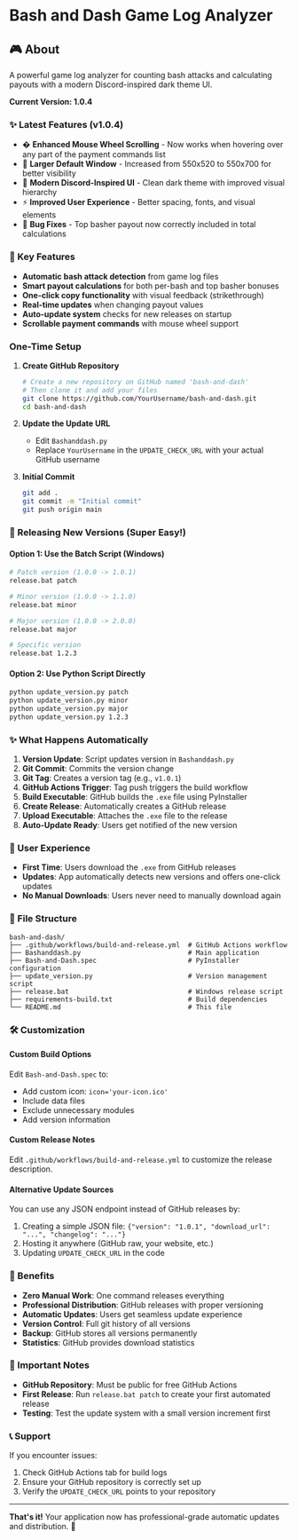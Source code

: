 # Bash and Dash Game Log Analyzer

## 🎮 About

A powerful game log analyzer for counting bash attacks and calculating payouts with a modern Discord-inspired dark theme UI.

**Current Version: 1.0.4**

### ✨ Latest Features (v1.0.4)
- �️ **Enhanced Mouse Wheel Scrolling** - Now works when hovering over any part of the payment commands list
- 📏 **Larger Default Window** - Increased from 550x520 to 550x700 for better visibility
- 🎨 **Modern Discord-Inspired UI** - Clean dark theme with improved visual hierarchy
- ⚡ **Improved User Experience** - Better spacing, fonts, and visual elements
- 🔧 **Bug Fixes** - Top basher payout now correctly included in total calculations

### 🎯 Key Features
- **Automatic bash attack detection** from game log files
- **Smart payout calculations** for both per-bash and top basher bonuses
- **One-click copy functionality** with visual feedback (strikethrough)
- **Real-time updates** when changing payout values
- **Auto-update system** checks for new releases on startup
- **Scrollable payment commands** with mouse wheel support

### One-Time Setup

1. **Create GitHub Repository**
   ```bash
   # Create a new repository on GitHub named 'bash-and-dash'
   # Then clone it and add your files
   git clone https://github.com/YourUsername/bash-and-dash.git
   cd bash-and-dash
   ```

2. **Update the Update URL**
   - Edit `Bashanddash.py`
   - Replace `YourUsername` in the `UPDATE_CHECK_URL` with your actual GitHub username

3. **Initial Commit**
   ```bash
   git add .
   git commit -m "Initial commit"
   git push origin main
   ```

### 🎯 Releasing New Versions (Super Easy!)

#### Option 1: Use the Batch Script (Windows)
```bash
# Patch version (1.0.0 -> 1.0.1)
release.bat patch

# Minor version (1.0.0 -> 1.1.0)  
release.bat minor

# Major version (1.0.0 -> 2.0.0)
release.bat major

# Specific version
release.bat 1.2.3
```

#### Option 2: Use Python Script Directly
```bash
python update_version.py patch
python update_version.py minor
python update_version.py major
python update_version.py 1.2.3
```

### ✨ What Happens Automatically

1. **Version Update**: Script updates version in `Bashanddash.py`
2. **Git Commit**: Commits the version change
3. **Git Tag**: Creates a version tag (e.g., `v1.0.1`)
4. **GitHub Actions Trigger**: Tag push triggers the build workflow
5. **Build Executable**: GitHub builds the `.exe` file using PyInstaller
6. **Create Release**: Automatically creates a GitHub release
7. **Upload Executable**: Attaches the `.exe` file to the release
8. **Auto-Update Ready**: Users get notified of the new version

### 🔄 User Experience

- **First Time**: Users download the `.exe` from GitHub releases
- **Updates**: App automatically detects new versions and offers one-click updates
- **No Manual Downloads**: Users never need to manually download again

### 📁 File Structure
```
bash-and-dash/
├── .github/workflows/build-and-release.yml  # GitHub Actions workflow
├── Bashanddash.py                           # Main application
├── Bash-and-Dash.spec                       # PyInstaller configuration
├── update_version.py                        # Version management script
├── release.bat                              # Windows release script
├── requirements-build.txt                   # Build dependencies
└── README.md                                # This file
```

### 🛠 Customization

#### Custom Build Options
Edit `Bash-and-Dash.spec` to:
- Add custom icon: `icon='your-icon.ico'`
- Include data files
- Exclude unnecessary modules
- Add version information

#### Custom Release Notes
Edit `.github/workflows/build-and-release.yml` to customize the release description.

#### Alternative Update Sources
You can use any JSON endpoint instead of GitHub releases by:
1. Creating a simple JSON file: `{"version": "1.0.1", "download_url": "...", "changelog": "..."}`
2. Hosting it anywhere (GitHub raw, your website, etc.)
3. Updating `UPDATE_CHECK_URL` in the code

### 🎉 Benefits

- **Zero Manual Work**: One command releases everything
- **Professional Distribution**: GitHub releases with proper versioning
- **Automatic Updates**: Users get seamless update experience
- **Version Control**: Full git history of all versions
- **Backup**: GitHub stores all versions permanently
- **Statistics**: GitHub provides download statistics

### 🚨 Important Notes

- **GitHub Repository**: Must be public for free GitHub Actions
- **First Release**: Run `release.bat patch` to create your first automated release
- **Testing**: Test the update system with a small version increment first

### 📞 Support

If you encounter issues:
1. Check GitHub Actions tab for build logs
2. Ensure your GitHub repository is correctly set up
3. Verify the `UPDATE_CHECK_URL` points to your repository

---

**That's it!** Your application now has professional-grade automatic updates and distribution. 🎉

